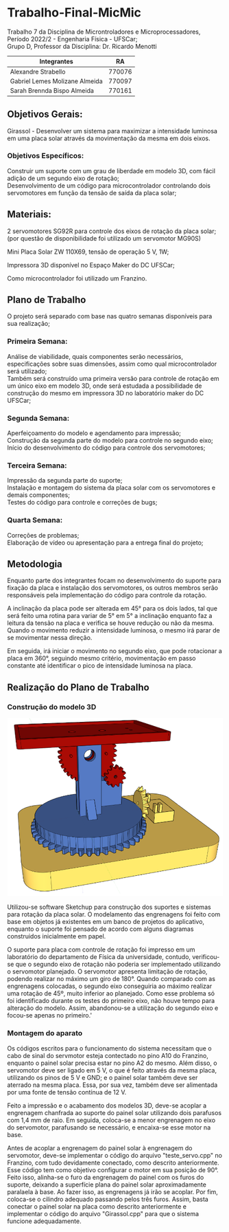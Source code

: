 # Trabalho-Final-MicMic
Trabalho 7 da Disciplina de Microntroladores e Microprocessadores, Período 2022/2 - Engenharia Física - UFSCar;\
Grupo D, Professor da Disciplina: Dr. Ricardo Menotti

Integrantes|RA
------|:----:
Alexandre Strabello|770076
Gabriel Lemes Molizane Almeida|770097
Sarah Brennda Bispo Almeida|770161

## Objetivos Gerais:
Girassol - Desenvolver um sistema para maximizar a intensidade luminosa em uma placa solar através da movimentação da mesma em dois eixos. 

### Objetivos Específicos:
Construir um suporte com um grau de liberdade em modelo 3D, com fácil adição de um segundo eixo de rotação;\
Desenvolvimento de um código para microcontrolador controlando dois servomotores em função da tensão de saída da placa solar;
 
## Materiais:

2 servomotores SG92R para controle dos eixos de rotação da placa solar; (por questão de disponibilidade foi utilizado um servomotor MG90S)

Mini Placa Solar ZW 110X69, tensão de operação 5 V, 1W;

Impressora 3D disponível no Espaço Maker do DC UFSCar;

Como microcontrolador foi utilizado um Franzino. 

## Plano de Trabalho

O projeto será separado com base nas quatro semanas disponíveis para sua realização;

### Primeira Semana:
Análise de viabilidade, quais componentes serão necessários, especificações sobre suas dimensões, assim como qual microcontrolador será utilizado;\
Também será construído uma primeira versão para controle de rotação em um único eixo em modelo 3D, onde será estudada a possibilidade de construção do mesmo em impressora 3D no laboratório maker do DC UFSCar;

### Segunda Semana:
Aperfeiçoamento do modelo e agendamento para impressão; \
Construção da segunda parte do modelo para controle no segundo eixo;\
Início do desenvolvimento do código para controle dos servomotores;

### Terceira Semana:
Impressão da segunda parte do suporte;\
Instalação e montagem do sistema da placa solar com os servomotores e demais componentes;\
Testes do código para controle e correções de bugs;

### Quarta Semana:
Correções de problemas;\
Elaboração de vídeo ou apresentação para a entrega final do projeto;

## Metodologia

Enquanto parte dos integrantes focam no desenvolvimento do suporte para fixação da placa e instalação dos servomotores, os outros membros serão responsáveis pela implementação do código para controle da rotação.

A inclinação da placa pode ser alterada em 45° para os dois lados, tal que será feito uma rotina para variar de 5° em 5° a inclinação enquanto faz a leitura da tensão na placa e verifica se houve redução ou não da mesma. Quando o movimento reduzir a intensidade luminosa, o mesmo irá parar de se movimentar nessa direção.

Em seguida, irá iniciar o movimento no segundo eixo, que pode rotacionar a placa em 360°, seguindo mesmo critério, movimentação em passo constante até identificar o pico de intensidade luminosa na placa.

## Realização do Plano de Trabalho

### Construção do modelo 3D

![Alt text](https://github.com/alestrab/Trabalho-Final-MicMic/blob/main/Imagens/Materiais/modelinho.png)

Utilizou-se software Sketchup para construção dos suportes e sistemas para rotação da placa solar. O modelamento das engrenagens foi feito com base em objetos já existentes em um banco de projetos do aplicativo, enquanto o suporte foi pensado de acordo com alguns diagramas construidos inicialmente em papel.

O suporte para placa com controle de rotação foi impresso em um laboratório do departamento de Física da universidade, contudo, verificou-se que o segundo eixo de rotação não poderia ser implementado utilizando o servomotor planejado.
O servomotor apresenta limitação de rotação, podendo realizar no máximo um giro de 180°. Quando comparado com as engrenagens colocadas, o segundo eixo conseguiria ao máximo realizar uma rotação de 45º, muito inferior ao planejado. Como esse problema só foi identificado durante os testes do primeiro eixo, não houve tempo para alteração do modelo. Assim, abandonou-se a utilização do segundo eixo e focou-se apenas no primeiro.'

### Montagem do aparato

Os códigos escritos para o funcionamento do sistema necessitam que o cabo de sinal do servmotor esteja contectado no pino A10 do Franzino, enquanto o painel solar precisa estar no pino A2 do mesmo. Além disso, o servomotor deve ser ligado em 5 V, o que é feito através da mesma placa, utilizando os pinos de 5 V e GND; e o painel solar também deve ser aterrado na mesma placa. Essa, por sua vez, também deve ser alimentada por uma fonte de tensão contínua de 12 V.

Feito a impressão e o acabamento dos modelos 3D, deve-se acoplar a engrenagem chanfrada ao suporte do painel solar utilizando dois parafusos com 1,4 mm de raio. Em seguida, coloca-se a menor engrenagem no eixo do servomotor, parafusando se necessário, e encaixa-se esse motor na base.

Antes de acoplar a engrenagem do painel solar à engrenagem do servomotor, deve-se implementar o código do arquivo "teste_servo.cpp" no Franzino, com tudo devidamente conectado, como descrito anteriormente. Esse código tem como objetivo configurar o motor em sua posição de 90°. Feito isso, alinha-se o furo da engrenagem do painel com os furos do suporte, deixando a superfície plana do painel solar aproximadamente paralaela à base. Ao fazer isso, as engrenagens já irão se acoplar. Por fim, coloca-se o cilindro adequado passando pelos três furos. Assim, basta conectar o painel solar na placa como descrito anteriormente e implementar o código do arquivo "Girassol.cpp" para que o sistema funcione adequadamente.







